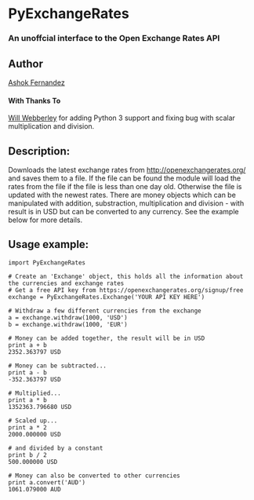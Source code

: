# PyExchangeRates 
### An unoffcial interface to the Open Exchange Rates API


## Author
[Ashok Fernandez](https://github.com/ashokfernandez/)

#### With Thanks To
[Will Webberley](https://github.com/flyingsparx) for adding Python 3 support and fixing bug with scalar multiplication and division.
 
## Description: 
Downloads the latest exchange rates from http://openexchangerates.org/ and saves them to a file. If the file can be
found the module will load the rates from the file if the file is less than one day old. Otherwise the file is updated
with the newest rates. There are money objects which can be manipulated with addition, substraction, multiplication
and division - with result is in USD but can be converted to any currency. See the example below for more details.

## Usage example: 
    import PyExchangeRates

    # Create an 'Exchange' object, this holds all the information about the currencies and exchange rates
    # Get a free API key from https://openexchangerates.org/signup/free
    exchange = PyExchangeRates.Exchange('YOUR API KEY HERE')         
    
    # Withdraw a few different currencies from the exchange
    a = exchange.withdraw(1000, 'USD')
    b = exchange.withdraw(1000, 'EUR')

    # Money can be added together, the result will be in USD
    print a + b
    2352.363797 USD

    # Money can be subtracted...
    print a - b
    -352.363797 USD

    # Multiplied...
    print a * b
    1352363.796680 USD

    # Scaled up...
    print a * 2
    2000.000000 USD

    # and divided by a constant
    print b / 2
    500.000000 USD

    # Money can also be converted to other currencies 
    print a.convert('AUD')
    1061.079000 AUD
